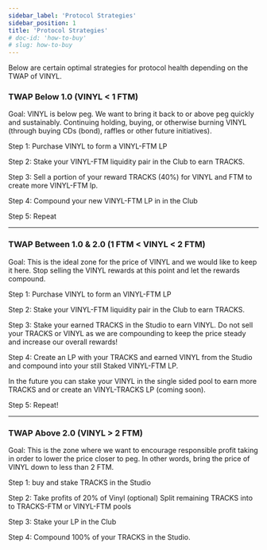 ```yaml
---
sidebar_label: 'Protocol Strategies'
sidebar_position: 1
title: 'Protocol Strategies'
# doc-id: 'how-to-buy'
# slug: how-to-buy
---
```


Below are certain optimal strategies for protocol health depending on the TWAP of VINYL. 

### TWAP Below 1.0 (VINYL < 1 FTM)

Goal: VINYL is below peg. We want to bring it back to or above peg quickly and sustainably. Continuing holding, buying, or otherwise burning VINYL (through buying CDs (bond), raffles or other future initiatives). 

Step 1: Purchase VINYL to form a VINYL-FTM LP

Step 2:  Stake your VINYL-FTM liquidity pair in the Club to earn TRACKS. 

Step 3: Sell a portion of your reward TRACKS (40%) for VINYL and FTM to create more VINYL-FTM lp.

Step 4: Compound your new VINYL-FTM LP in in the Club

Step 5: Repeat
____

### TWAP Between 1.0 & 2.0 (1 FTM < VINYL < 2 FTM)

Goal: This is the ideal zone for the price of VINYL and we would like to keep it here. Stop selling the VINYL rewards at this point and let the rewards compound. 

Step 1: Purchase VINYL to form an VINYL-FTM LP

Step 2: Stake your VINYL-FTM liquidity pair in the Club to earn TRACKS. 

Step 3: Stake your earned TRACKS in the Studio to earn VINYL.
Do not sell your TRACKS or VINYL as we are compounding to keep the price steady and increase our overall rewards! 

Step 4: Create an LP with your TRACKS and earned VINYL from the Studio and compound into your still Staked VINYL-FTM LP. 

In the future you can stake your VINYL in the single sided pool to earn more TRACKS and or create an VINYL-TRACKS LP (coming soon).

Step 5: Repeat!
_____

### TWAP Above 2.0 (VINYL > 2 FTM)

Goal: This is the zone where we want to encourage responsible profit taking in order to lower the price closer to peg. In other words, bring the price of VINYL down to less than 2 FTM. 

Step 1: buy and stake TRACKS in the Studio

Step 2: Take profits of 20% of Vinyl (optional)
Split remaining TRACKS into to TRACKS-FTM or VINYL-FTM pools

Step 3: Stake your LP in the Club

Step 4: Compound 100% of your TRACKS in the Studio.
